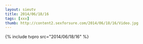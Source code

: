 ```yaml
--- 
layout: sieutv
title: 2014/06/18/16
tags: [xxx]
thumb: http://content2.sexforsure.com/2014/06/18/16/Video.jpg
---
```

{% include tvpro src="2014/06/18/16" %} 
